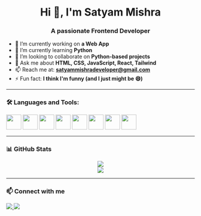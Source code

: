 <h1 align="center">Hi 👋, I'm Satyam Mishra</h1>
<h3 align="center">A passionate Frontend Developer</h3>

- 🔭 I’m currently working on **a Web App**
- 🌱 I’m currently learning **Python**
- 👯 I’m looking to collaborate on **Python-based projects**
- 💬 Ask me about **HTML, CSS, JavaScript, React, Tailwind**
- 📫 Reach me at: **satyammishradeveloper@gmail.com**
- ⚡ Fun fact: **I think I'm funny (and I just might be 😄)**

---

### 🛠️ Languages and Tools:

<p align="left">
  <img src="https://cdn.jsdelivr.net/gh/devicons/devicon/icons/html5/html5-original.svg" width="40"/>
  <img src="https://cdn.jsdelivr.net/gh/devicons/devicon/icons/css3/css3-original.svg" width="40"/>
  <img src="https://cdn.jsdelivr.net/gh/devicons/devicon/icons/javascript/javascript-original.svg" width="40"/>
  <img src="https://cdn.jsdelivr.net/gh/devicons/devicon/icons/react/react-original.svg" width="40"/>
  <img src="https://cdn.jsdelivr.net/gh/devicons/devicon/icons/tailwindcss/tailwindcss-original.svg" width="40"/>
  <img src="https://cdn.jsdelivr.net/gh/devicons/devicon/icons/nodejs/nodejs-original.svg" width="40"/>
  <img src="https://cdn.jsdelivr.net/gh/devicons/devicon/icons/python/python-original.svg" width="40"/>
  <img src="https://cdn.jsdelivr.net/gh/devicons/devicon/icons/mysql/mysql-original.svg" width="40"/>
</p>

---

### 📊 GitHub Stats

<p align="center">
  <img src="https://github-readme-stats.vercel.app/api?username=satyam1007&show_icons=true&theme=tokyonight" />
  <br/>
  <img src="https://github-readme-streak-stats.herokuapp.com/?user=satyam1007&theme=tokyonight" />
</p>

---

### 📫 Connect with me

<p align="left">
  <a href="https://www.linkedin.com/in/satyam-mishra-202681368/" target="_blank">
    <img src="https://img.shields.io/badge/-LinkedIn-blue?style=flat&logo=linkedin&logoColor=white"/>
  </a>
  <a href="https://x.com/mishra07_dev" target="_blank">
    <img src="https://img.shields.io/badge/-Twitter-1DA1F2?style=flat&logo=twitter&logoColor=white"/>
  </a>
</p>
